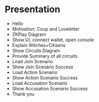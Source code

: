 # Presentation

* Hello
* Motivation: Coup and Loveletter
* ZKPlay Diagram
* Show UI, connect wallet, open console
* Explain Witches+Citizens
* Show Circuits Diagram
* Provide Summary of all circuits
* Load Join Scenario
* Show Join Scenario Success
* Load Action Scenario
* Show Action Scenario Success
* Load Accusation Scenario
* Show Accusation Scenario Success
* Thank you